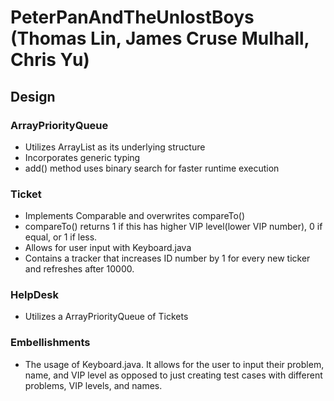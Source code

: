 # PeterPanAndTheUnlostBoys (Thomas Lin, James Cruse Mulhall, Chris Yu)

## Design

### ArrayPriorityQueue

- Utilizes ArrayList as its underlying structure
- Incorporates generic typing
- add() method uses binary search for faster runtime execution

### Ticket

- Implements Comparable and overwrites compareTo()
- compareTo() returns 1 if this has higher VIP level(lower VIP number), 0 if equal, or 1 if less.
- Allows for user input with Keyboard.java
- Contains a tracker that increases ID number by 1 for every new ticker and refreshes after 10000.

### HelpDesk

- Utilizes a ArrayPriorityQueue of Tickets

### Embellishments

- The usage of Keyboard.java. It allows for the user to input their problem, name, and VIP level as opposed to just creating test cases with different problems, VIP levels, and names.